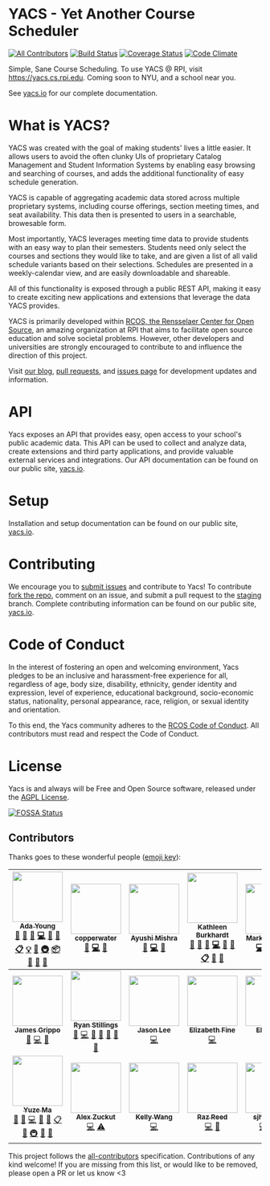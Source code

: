 # YACS - Yet Another Course Scheduler
[![All Contributors](https://img.shields.io/badge/all_contributors-20-orange.svg?style=flat-square)](#contributors)
[![Build Status](https://img.shields.io/travis/YACS-RCOS/yacs/master.svg)](https://travis-ci.org/YACS-RCOS/yacs)
[![Coverage Status](https://img.shields.io/coveralls/YACS-RCOS/yacs.svg)](https://coveralls.io/github/YACS-RCOS/yacs?branch=master)
[![Code Climate](https://img.shields.io/codeclimate/github/YACS-RCOS/yacs.svg)](https://codeclimate.com/github/YACS-RCOS/yacs)

Simple, Sane Course Scheduling. To use YACS @ RPI, visit https://yacs.cs.rpi.edu. Coming soon to NYU, and a school near you.

See [yacs.io](https://yacs.io) for our complete documentation.

# What is YACS?

YACS was created with the goal of making students' lives a little easier. It allows users to avoid the often clunky UIs of proprietary Catalog Management and Student Information Systems by enabling easy browsing and searching of courses, and adds the additional functionality of easy schedule generation.

YACS is capable of aggregating academic data stored across multiple proprietary systems, including course offerings, section meeting times, and seat availability. This data then is presented to users in a searchable, browesable form.

Most importantly, YACS leverages meeting time data to provide students with an easy way to plan their semesters. Students need only select the courses and sections they would like to take, and are given a list of all valid schedule variants based on their selections. Schedules are presented in a weekly-calendar view, and are easily downloadable and shareable.

All of this functionality is exposed through a public REST API, making it easy to create exciting new applications and extensions that leverage the data YACS provides.

YACS is primarily developed within [RCOS, the Rensselaer Center for Open Source](https://rcos.io), an amazing organization at RPI that aims to facilitate open source education and solve societal problems. However, other developers and universities are strongly encouraged to contribute to and influence the direction of this project.

Visit [our blog](https://yacs-rcos.github.io/), [pull requests](https://github.com/YACS-RCOS/yacs/pulls), and [issues page](https://github.com/YACS-RCOS/yacs/issues) for development updates and information.

# API

Yacs exposes an API that provides easy, open access to your school's public academic data. This API can be used to collect and analyze data, create extensions and third party applications, and provide valuable external services and integrations. Our API documentation can be found on our public site, [yacs.io](https://yacs.io/#/api_doc).

# Setup

Installation and setup documentation can be found on our public site, [yacs.io](https://yacs.io/#/contributors/setup_guide).

# Contributing

We encourage you to [submit issues](https://github.com/YACS-RCOS/yacs/issues/new) and contribute to Yacs! To contribute [fork the repo](https://github.com/YACS-RCOS/yacs/fork), comment on an issue, and submit a pull request to the [staging](https://github.com/YACS-RCOS/yacs/tree/staging) branch. Complete contributing information can be found on our public site, [yacs.io](https://yacs.io/#/contributors/getting_started).

# Code of Conduct

In the interest of fostering an open and welcoming environment, Yacs pledges to be an inclusive and harassment-free experience for  all, regardless of age, body size, disability, ethnicity, gender identity and expression, level of experience, educational background, socio-economic status, nationality, personal appearance, race, religion, or sexual identity and orientation.

To this end, the Yacs community adheres to the [RCOS Code of Conduct](CODE_OF_CONDUCT.md). All contributors must read and respect the Code of Conduct.

# License

Yacs is and always will be Free and Open Source software, released under the [AGPL License](LICENSE.md).

[![FOSSA Status](https://app.fossa.io/api/projects/git%2Bgithub.com%2FYACS-RCOS%2Fyacs.svg?type=large)](https://app.fossa.io/projects/git%2Bgithub.com%2FYACS-RCOS%2Fyacs?ref=badge_large)
## Contributors

Thanks goes to these wonderful people ([emoji key](https://github.com/kentcdodds/all-contributors#emoji-key)):

<!-- ALL-CONTRIBUTORS-LIST:START - Do not remove or modify this section -->
<!-- prettier-ignore -->
| [<img src="https://avatars1.githubusercontent.com/u/787225?v=4" width="100px;"/><br /><sub><b>Ada Young</b></sub>](https://github.com/Bad-Science)<br />[💬](#question-Bad-Science "Answering Questions") [📝](#blog-Bad-Science "Blogposts") [🐛](https://github.com/yacs-rcos/yacs/issues?q=author%3ABad-Science "Bug reports") [💻](https://github.com/yacs-rcos/yacs/commits?author=Bad-Science "Code") [🎨](#design-Bad-Science "Design") [📖](https://github.com/yacs-rcos/yacs/commits?author=Bad-Science "Documentation") [📋](#eventOrganizing-Bad-Science "Event Organizing") [💡](#example-Bad-Science "Examples") [🤔](#ideas-Bad-Science "Ideas, Planning, & Feedback") [🚇](#infra-Bad-Science "Infrastructure (Hosting, Build-Tools, etc)") [📦](#platform-Bad-Science "Packaging/porting to new platform") [👀](#review-Bad-Science "Reviewed Pull Requests") [📢](#talk-Bad-Science "Talks") [🔧](#tool-Bad-Science "Tools") | [<img src="https://avatars3.githubusercontent.com/u/8742183?v=4" width="100px;"/><br /><sub><b>copperwater</b></sub>](https://github.com/copperwater)<br />[📝](#blog-copperwater "Blogposts") [💻](https://github.com/yacs-rcos/yacs/commits?author=copperwater "Code") [🎨](#design-copperwater "Design") | [<img src="https://avatars3.githubusercontent.com/u/12902777?v=4" width="100px;"/><br /><sub><b>Ayushi Mishra</b></sub>](https://github.com/YushYush)<br />[📝](#blog-YushYush "Blogposts") [💻](https://github.com/yacs-rcos/yacs/commits?author=YushYush "Code") [🎨](#design-YushYush "Design") | [<img src="https://avatars1.githubusercontent.com/u/11298269?v=4" width="100px;"/><br /><sub><b>Kathleen Burkhardt</b></sub>](http://kburk.me)<br />[💬](#question-kburk1997 "Answering Questions") [📝](#blog-kburk1997 "Blogposts") [🐛](https://github.com/yacs-rcos/yacs/issues?q=author%3Akburk1997 "Bug reports") [💻](https://github.com/yacs-rcos/yacs/commits?author=kburk1997 "Code") [🎨](#design-kburk1997 "Design") [📖](https://github.com/yacs-rcos/yacs/commits?author=kburk1997 "Documentation") [📋](#eventOrganizing-kburk1997 "Event Organizing") [👀](#review-kburk1997 "Reviewed Pull Requests") [📢](#talk-kburk1997 "Talks") | [<img src="https://avatars1.githubusercontent.com/u/6090509?v=4" width="100px;"/><br /><sub><b>Mark Robinson</b></sub>](https://robinm8.github.io)<br />[💻](https://github.com/yacs-rcos/yacs/commits?author=robinm8 "Code") [🚇](#infra-robinm8 "Infrastructure (Hosting, Build-Tools, etc)") [📦](#platform-robinm8 "Packaging/porting to new platform") | [<img src="https://avatars3.githubusercontent.com/u/5081926?v=4" width="100px;"/><br /><sub><b>HaoxinLuo</b></sub>](https://github.com/HaoxinLuo)<br />[💻](https://github.com/yacs-rcos/yacs/commits?author=HaoxinLuo "Code") [🔧](#tool-HaoxinLuo "Tools") | [<img src="https://avatars1.githubusercontent.com/u/808569?v=4" width="100px;"/><br /><sub><b>Arijit Deb</b></sub>](https://github.com/digitalninja)<br />[💻](https://github.com/yacs-rcos/yacs/commits?author=digitalninja "Code") [🚇](#infra-digitalninja "Infrastructure (Hosting, Build-Tools, etc)") |
| :---: | :---: | :---: | :---: | :---: | :---: | :---: |
| [<img src="https://avatars0.githubusercontent.com/u/10825114?v=4" width="100px;"/><br /><sub><b>James Grippo</b></sub>](https://github.com/JGrippo)<br />[📝](#blog-JGrippo "Blogposts") [💻](https://github.com/yacs-rcos/yacs/commits?author=JGrippo "Code") [🎨](#design-JGrippo "Design") | [<img src="https://avatars3.githubusercontent.com/u/1652623?v=4" width="100px;"/><br /><sub><b>Ryan Stillings</b></sub>](http://imryans.com)<br />[📝](#blog-rystills "Blogposts") [💻](https://github.com/yacs-rcos/yacs/commits?author=rystills "Code") [🎨](#design-rystills "Design") [📖](https://github.com/yacs-rcos/yacs/commits?author=rystills "Documentation") [🤔](#ideas-rystills "Ideas, Planning, & Feedback") [🔌](#plugin-rystills "Plugin/utility libraries") [📢](#talk-rystills "Talks") | [<img src="https://avatars2.githubusercontent.com/u/12802389?v=4" width="100px;"/><br /><sub><b>Jason Lee</b></sub>](https://github.com/jzblee)<br />[💻](https://github.com/yacs-rcos/yacs/commits?author=jzblee "Code") | [<img src="https://avatars2.githubusercontent.com/u/16389223?v=4" width="100px;"/><br /><sub><b>Elizabeth Fine</b></sub>](http://fine.net)<br />[💻](https://github.com/yacs-rcos/yacs/commits?author=elizabethfinedev "Code") | [<img src="https://avatars2.githubusercontent.com/u/18558130?v=4" width="100px;"/><br /><sub><b>Eli Schiff</b></sub>](https://github.com/elihschiff)<br />[💻](https://github.com/yacs-rcos/yacs/commits?author=elihschiff "Code") | [<img src="https://avatars0.githubusercontent.com/u/25712694?v=4" width="100px;"/><br /><sub><b>Shay Rosado</b></sub>](https://github.com/shaynajrosado)<br />[💻](https://github.com/yacs-rcos/yacs/commits?author=shaynajrosado "Code") | [<img src="https://avatars3.githubusercontent.com/u/35609442?v=4" width="100px;"/><br /><sub><b>Daniel Ackermans</b></sub>](https://github.com/marchdan)<br />[📝](#blog-marchdan "Blogposts") [💻](https://github.com/yacs-rcos/yacs/commits?author=marchdan "Code") [⚠️](https://github.com/yacs-rcos/yacs/commits?author=marchdan "Tests") |
| [<img src="https://avatars2.githubusercontent.com/u/14257524?v=4" width="100px;"/><br /><sub><b>Yuze Ma</b></sub>](http://bobmayuze.github.io)<br />[💬](#question-bobmayuze "Answering Questions") [📝](#blog-bobmayuze "Blogposts") [💻](https://github.com/yacs-rcos/yacs/commits?author=bobmayuze "Code") [🎨](#design-bobmayuze "Design") [📖](https://github.com/yacs-rcos/yacs/commits?author=bobmayuze "Documentation") [📋](#eventOrganizing-bobmayuze "Event Organizing") [🤔](#ideas-bobmayuze "Ideas, Planning, & Feedback") [🚇](#infra-bobmayuze "Infrastructure (Hosting, Build-Tools, etc)") [📢](#talk-bobmayuze "Talks") [🔧](#tool-bobmayuze "Tools") | [<img src="https://avatars0.githubusercontent.com/u/12867620?v=4" width="100px;"/><br /><sub><b>Alex Zuckut</b></sub>](https://github.com/a-zuckut)<br />[💻](https://github.com/yacs-rcos/yacs/commits?author=a-zuckut "Code") [⚠️](https://github.com/yacs-rcos/yacs/commits?author=a-zuckut "Tests") | [<img src="https://avatars2.githubusercontent.com/u/35742213?v=4" width="100px;"/><br /><sub><b>Kelly Wang</b></sub>](https://github.com/wzq97)<br />[💻](https://github.com/yacs-rcos/yacs/commits?author=wzq97 "Code") | [<img src="https://avatars1.githubusercontent.com/u/11808897?v=4" width="100px;"/><br /><sub><b>Raz Reed</b></sub>](https://github.com/razerater)<br />[💻](https://github.com/yacs-rcos/yacs/commits?author=razerater "Code") [🤔](#ideas-razerater "Ideas, Planning, & Feedback") | [<img src="https://avatars1.githubusercontent.com/u/29558846?v=4" width="100px;"/><br /><sub><b>sjhuang26</b></sub>](https://github.com/sjhuang26)<br />[💻](https://github.com/yacs-rcos/yacs/commits?author=sjhuang26 "Code") [🎨](#design-sjhuang26 "Design") [🤔](#ideas-sjhuang26 "Ideas, Planning, & Feedback") | [<img src="https://avatars2.githubusercontent.com/u/16526801?v=4" width="100px;"/><br /><sub><b>Haochang Caspar Qian</b></sub>](https://github.com/fakedestinyck)<br />[💻](https://github.com/yacs-rcos/yacs/commits?author=fakedestinyck "Code") [🎨](#design-fakedestinyck "Design") [📖](https://github.com/yacs-rcos/yacs/commits?author=fakedestinyck "Documentation") |
<!-- ALL-CONTRIBUTORS-LIST:END -->

This project follows the [all-contributors](https://github.com/kentcdodds/all-contributors) specification. Contributions of any kind welcome! If you are missing from this list, or would like to be removed, please open a PR or let us know <3
